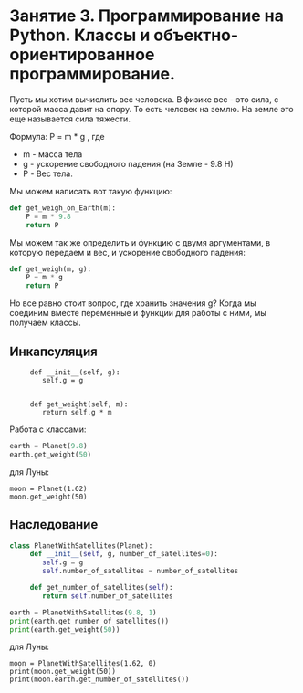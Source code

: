 # Занятие 3. Программирование на Python. Классы и объектно-ориентированное программирование. 

Пусть мы хотим вычислить вес человека. В физике вес - это сила, с которой масса давит на опору. То есть человек на зeмлю. На земле это еще называется сила тяжести. 

Формула: P = m * g , где

* m - масса тела
* g - ускорение свободного падения (на Земле - 9.8 Н)
* P - Вес тела.

Мы можем написать вот такую функцию:

```python
def get_weigh_on_Earth(m):
    P = m * 9.8
    return P
```

Мы можем так же определить и функцию с двумя аргументами, в которую передаем и вес, и ускорение свободного падения:

```python
def get_weigh(m, g):
    P = m * g
    return P
```

Но все равно стоит вопрос, где хранить значения g? Когда мы соединим вместе переменные и функции для работы с ними, мы получаем классы.

## Инкапсуляция

```class Planet:
     def __init__(self, g):
        self.g = g


     def get_weight(self, m):
        return self.g * m
```

Работа с классами:

```python
earth = Planet(9.8)
earth.get_weight(50)
```

для Луны:

```
moon = Planet(1.62)
moon.get_weight(50)
```

## Наследование

```python
class PlanetWithSatellites(Planet):
     def __init__(self, g, number_of_satellites=0):
        self.g = g
        self.number_of_satellites = number_of_satellites

     def get_number_of_satellites(self):
        return self.number_of_satellites
```

```python
earth = PlanetWithSatellites(9.8, 1)
print(earth.get_number_of_satellites())
print(earth.get_weight(50))
```

для Луны:

```
moon = PlanetWithSatellites(1.62, 0)
print(moon.get_weight(50))
print(moon.earth.get_number_of_satellites())
```


